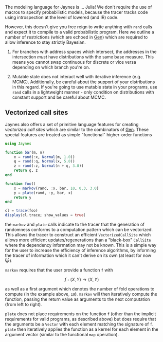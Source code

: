 The modeling language for Jaynes is ... Julia! We don't require the use of macros to specify probabilistic models, because the tracer tracks code using introspection at the level of lowered (and IR) code.

However, this doesn't give you free reign to write anything with `rand` calls and expect it to compile to a valid probabilistic program. Here we outline a number of restrictions (which are echoed in [Gen](https://www.gen.dev/dev/ref/gfi/#Mathematical-concepts-1)) which are required to allow inference to stay strictly Bayesian.

1. For branches with address spaces which intersect, the addresses in the intersection _must_ have distributions with the same base measure. This means you cannot swap continuous for discrete or vice versa depending on which branch you're on.

2. Mutable state does not interact well with iterative inference (e.g. MCMC). Additionally, be careful about the support of your distributions in this regard. If you're going to use mutable state in your programs, use `rand` calls in a lightweight manner - only condition on distributions with constant support and be careful about MCMC.

## Vectorized call sites

Jaynes also offers a set of primitive language features for creating _vectorized call sites_ which are similar to the combinators of [Gen](https://www.gen.dev/dev/ref/combinators/#Generative-Function-Combinators-1). These special features are treated as simple "functional" higher-order functions

```julia
using Jaynes

function bar(m, n)
    x = rand(:x, Normal(m, 1.0))
    q = rand(:q, Normal(x, 5.0))
    z = rand(:z, Normal(n + q, 3.0))
    return q, z
end

function foo()
    x = markov(rand, :x, bar, 10, 0.3, 3.0)
    y = plate(rand, :y, bar, x)
    return y
end

cl = trace(foo)
display(cl.trace; show_values = true)
```

the `markov` and `plate` calls indicate to the tracer that the generation of randomness conforms to a computation pattern which can be vectorized. This allows the tracer to construct an efficient `VectorizedCallSite` which allows more efficient updates/regenerations than a "black-box" `CallSite` where the dependency information may not be known. This is a simple way for the user to increase the efficiency of inference algorithms, by informing the tracer of information which it can't derive on its own (at least for now 😺).

`markov` requires that the user provide a function `f` with

```math
f: (X, Y) \rightarrow (X, Y)
```

as well as a first argument which denotes the number of fold operations to compute (in the example above, `10`). `markov` will then iteratively compute the function, passing the return value as arguments to the next computation (from left to right).

`plate` does not place requirements on the function `f` (other than the implicit requirements for valid programs, as described above) but does require that the arguments be a `Vector` with each element matching the signature of `f`. `plate` then iteratively applies the function as a kernel for each element in the argument vector (similar to the functional `map` operation).

